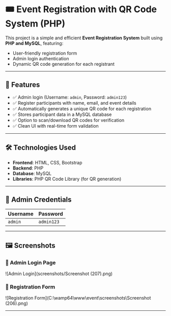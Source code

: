 # 🎟️ Event Registration with QR Code System (PHP)

This project is a simple and efficient **Event Registration System** built using **PHP and MySQL**, featuring:
- User-friendly registration form
- Admin login authentication
- Dynamic QR code generation for each registrant

---

## 📌 Features

- ✅ Admin login (Username: `admin`, Password: `admin123`)
- ✅ Register participants with name, email, and event details
- ✅ Automatically generates a unique QR code for each registration
- ✅ Stores participant data in a MySQL database
- ✅ Option to scan/download QR codes for verification
- ✅ Clean UI with real-time form validation

---

## 🛠️ Technologies Used

- **Frontend**: HTML, CSS, Bootstrap
- **Backend**: PHP
- **Database**: MySQL
- **Libraries**: PHP QR Code Library (for QR generation)

---

## 🔐 Admin Credentials

| Username | Password   |
|----------|------------|
| `admin`  | `admin123` |

---

## 🖼️ Screenshots

### 🔑 Admin Login Page
![Admin Login](screenshots/Screenshot (207).png)

### 📝 Registration Form
![Registration Form](C:\wamp64\www\event\screenshots\Screenshot (206).png)


---

